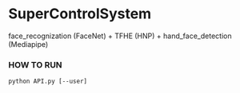 # SuperControlSystem
face_recognization (FaceNet) + TFHE (HNP) + hand_face_detection (Mediapipe)

### HOW TO RUN
    python API.py [--user]

